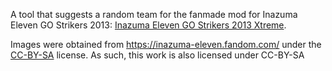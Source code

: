 A tool that suggests a random team for the fanmade mod for Inazuma Eleven GO Strikers 2013: [Inazuma Eleven GO Strikers 2013 Xtreme](https://www.xtreme13.com/).

Images were obtained from https://inazuma-eleven.fandom.com/ under the [CC-BY-SA](https://www.fandom.com/licensing) license.
As such, this work is also licensed under CC-BY-SA
